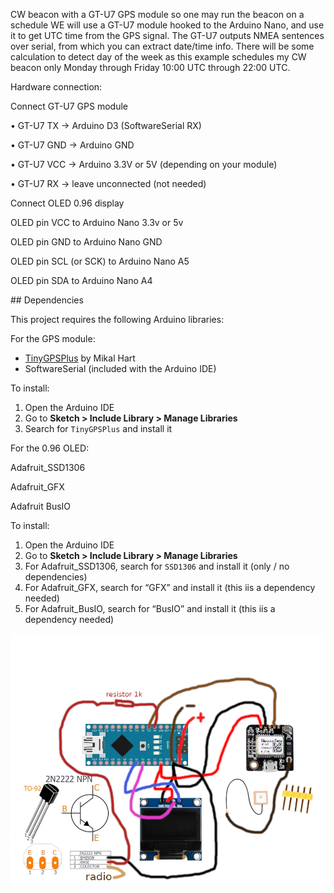 CW beacon with a GT-U7 GPS module so one may run the beacon on a schedule
WE will use a GT-U7 module hooked to the Arduino Nano, and use it to get UTC time from the GPS signal. The GT-U7 outputs NMEA sentences over serial, from which you can extract date/time info. There will be some calculation to detect day of the week as this example schedules my CW beacon only Monday through Friday 10:00 UTC through 22:00 UTC.

Hardware connection: <p></p>
Connect GT-U7 GPS module<p></p>
    • GT-U7 TX → Arduino D3 (SoftwareSerial RX)<p></p>
    • GT-U7 GND → Arduino GND<p></p>
    • GT-U7 VCC → Arduino 3.3V or 5V (depending on your module)<p></p>
    • GT-U7 RX → leave unconnected (not needed)<p></p>
<p></p>Connect OLED 0.96 display<p></p>
OLED pin VCC  to Arduino Nano 3.3v or 5v<p></p>
OLED pin GND to Arduino Nano GND<p></p>
OLED pin SCL (or SCK)  to Arduino Nano A5<p></p>
OLED pin SDA to Arduino Nano A4<p></p>
<p></p>
## Dependencies

This project requires the following Arduino libraries:

For the GPS module:

- [TinyGPSPlus](https://github.com/mikalhart/TinyGPSPlus) by Mikal Hart
- SoftwareSerial (included with the Arduino IDE)

To install:
1. Open the Arduino IDE
2. Go to **Sketch > Include Library > Manage Libraries**
3. Search for `TinyGPSPlus` and install it

For the 0.96 OLED:<p></p>

Adafruit_SSD1306<p></p>
Adafruit_GFX<p></p>
Adafruit BusIO <p></p>
To install:<p></p>
1. Open the Arduino IDE
2. Go to **Sketch > Include Library > Manage Libraries**
3. For Adafruit_SSD1306, search for `SSD1306` and install it (only / no dependencies)
4. For Adafruit_GFX, search for “GFX” and install it (this iis a dependency needed)
5. For Adafruit_BusIO, search for “BusIO” and install it (this iis a dependency needed)



![Drawing](hardware_connections.png)
